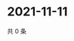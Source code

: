 # 2021-11-11

共 0 条

<!-- BEGIN WEIBO -->
<!-- 最后更新时间 Thu Nov 11 2021 22:13:22 GMT+0800 (China Standard Time) -->

<!-- END WEIBO -->
